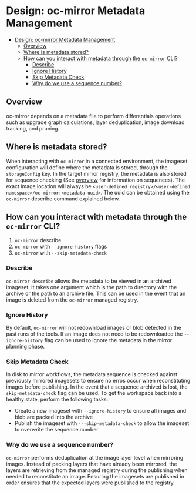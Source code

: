 Design: oc-mirror Metadata Management
===
- [Design: oc-mirror Metadata Management](#design-oc-mirror-metadata-management)
  - [Overview](#overview)
  - [Where is metadata stored?](#where-is-metadata-stored)
  - [How can you interact with metadata through the `oc-mirror` CLI?](#how-can-you-interact-with-metadata-through-the-oc-mirror-cli)
    - [Describe](#describe)
    - [Ignore History](#ignore-history)
    - [Skip Metadata Check](#skip-metadata-check)
    - [Why do we use a sequence number?](#why-do-we-use-a-sequence-number)
  
## Overview
oc-mirror depends on a metadata file to perform differentials operations such as upgrade graph calculations, layer deduplication, image download tracking, and pruning.

## Where is metadata stored?

When interacting with `oc-mirror` in a connected environment, the imageset configuration will define where the metadata is stored, through the
`storageConfig` key. In the target mirror registry, the metadata is also stored for sequence checking (See [overview](overview.md) for information on sequences). The exact image location will always be `<user-defined registry>/<user-defined namespace>/oc-mirror:<metadata-uuid>`. The uuid can be obtained using the `oc-mirror` describe command explained below.

## How can you interact with metadata through the `oc-mirror` CLI?

1. `oc-mirror` describe
2. `oc-mirror` with `--ignore-history` flags
3. `oc-mirror` with `--skip-metadata-check`

### Describe

`oc-mirror describe` allows the metadata to be viewed in an archived imageset. It takes one argument which is the path to directory with the archive or the path to an archive file. This can be used in the event that an image is deleted from the `oc-mirror` managed registry.

### Ignore History

By default, `oc-mirror` will not redownload images or blob detected in the past runs of the tools. If an image does not need to be redownloaded the `--ignore-history` flag can be used to ignore the metadata in the mirror planning phase.

### Skip Metadata Check

In disk to mirror workflows, the metadata sequence is checked against previously mirrored imagesets to ensure no erros occur when reconstituting images before publishing. In the event that a sequence archived is lost, the `skip-metadata-check` flag can be used. To get the workspace back into a healthy state, perform the following tasks:

- Create a new imageset with `--ignore-history` to ensure all images and blob are packed into the archive
- Publish the imageset with `---skip-metadata-check` to allow the imageset to overwrite the sequence number

### Why do we use a sequence number?

`oc-mirror` performs deduplication at the image layer level when mirroring images. Instead of packing layers that have already been mirrored, the 
layers are retrieving from the managed registry during the publishing when needed to reconstitute an image. Ensuring the imagesets are published in order ensures that the expected layers were published to the registry.

